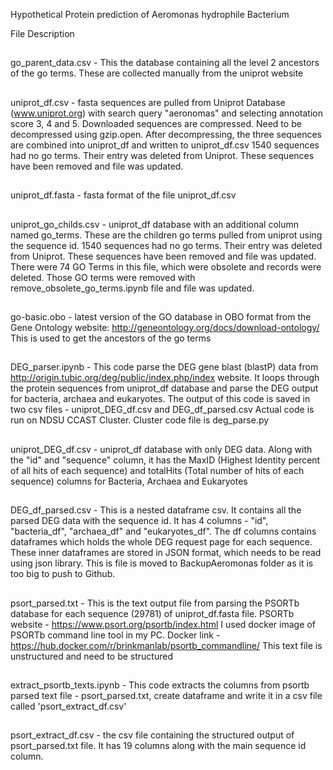 Hypothetical Protein prediction of Aeromonas hydrophile Bacterium

File Description

##
go_parent_data.csv - This the database containing all the level 2 ancestors of the go terms. These are collected manually from the uniprot website

##
uniprot_df.csv - fasta sequences are pulled from Uniprot Database (www.uniprot.org) with search query "aeronomas" and selecting annotation score 3, 4 and 5. Downloaded sequences are compressed. Need to be decompressed using gzip.open. After decompressing, the three sequences are combined into uniprot_df and written to uniprot_df.csv
1540 sequences had no go terms. Their entry was deleted from Uniprot. These sequences have been removed and file was updated.

##
uniprot_df.fasta - fasta format of the file uniprot_df.csv

##
uniprot_go_childs.csv - uniprot_df database with an additional column named go_terms. These are the children go terms pulled from uniprot using the sequence id. 1540 sequences had no go terms. Their entry was deleted from Uniprot. These sequences have been removed and file was updated.
There were 74 GO Terms in this file, which were obsolete and records were deleted. Those GO terms were removed with remove_obsolete_go_terms.ipynb file and file was updated.

##
go-basic.obo - latest version of the GO database in OBO format from the Gene Ontology website: http://geneontology.org/docs/download-ontology/
This is used to get the ancestors of the go terms

##
DEG_parser.ipynb - This code parse the DEG gene blast (blastP) data from http://origin.tubic.org/deg/public/index.php/index website. It loops through the protein sequences from uniprot_df database and parse the DEG output for bacteria, archaea and eukaryotes. The output of this code is saved in two csv files - uniprot_DEG_df.csv and DEG_df_parsed.csv
Actual code is run on NDSU CCAST Cluster. Cluster code file is deg_parse.py

##
uniprot_DEG_df.csv - uniprot_df database with only DEG data. Along with the "id" and "sequence" column, it has the MaxID (Highest Identity percent of all hits of each sequence) and totalHits (Total number of hits of each sequence) columns for Bacteria, Archaea and Eukaryotes

##
DEG_df_parsed.csv - This is a nested dataframe csv. It contains all the parsed DEG data with the sequence id. It has 4 columns - "id", "bacteria_df", "archaea_df" and "eukaryotes_df". The df columns contains dataframes which holds the whole DEG request page for each sequence. These inner dataframes are stored in JSON format, which needs to be read using json library.
This is file is moved to BackupAeromonas folder as it is too big to push to Github.

##
psort_parsed.txt - This is the text output file from parsing the PSORTb database for each sequence (29781) of uniprot_df.fasta file. PSORTb website - https://www.psort.org/psortb/index.html
I used docker image of PSORTb command line tool in my PC. Docker link - https://hub.docker.com/r/brinkmanlab/psortb_commandline/
This text file is unstructured and need to be structured

##
extract_psortb_texts.ipynb - This code extracts the columns from psortb parsed text file - psort_parsed.txt, create dataframe and write it in a csv file called 'psort_extract_df.csv'

##
psort_extract_df.csv - the csv file containing the structured output of psort_parsed.txt file. It has 19 columns along with the main sequence id column.





